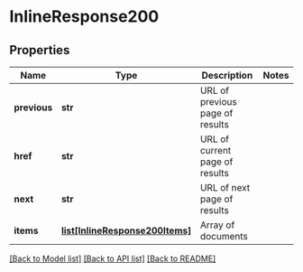 # InlineResponse200

## Properties
Name | Type | Description | Notes
------------ | ------------- | ------------- | -------------
**previous** | **str** | URL of previous page of results | 
**href** | **str** | URL of current page of results | 
**next** | **str** | URL of next page of results | 
**items** | [**list[InlineResponse200Items]**](InlineResponse200Items.md) | Array of documents | 

[[Back to Model list]](../README.md#documentation-for-models) [[Back to API list]](../README.md#documentation-for-api-endpoints) [[Back to README]](../README.md)


